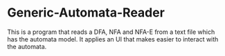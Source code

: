 # Generic-Automata-Reader
This is a program that reads a DFA, NFA and NFA-E from a text file which has the automata model. It applies an UI that makes easier to interact with the automata.

